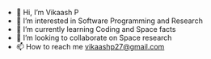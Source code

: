 - 👋 Hi, I’m Vikaash P
- 👀 I’m interested in Software Programming and Research 
- 🌱 I’m currently learning Coding and Space facts
- 💞️ I’m looking to collaborate on Space research
- 📫 How to reach me vikaashp27@gmail.com

<!---
VikaashP/VikaashP is a ✨ special ✨ repository because its `README.md` (this file) appears on your GitHub profile.
You can click the Preview link to take a look at your changes.
--->
